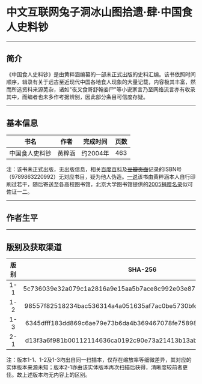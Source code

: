 # 中文互联网兔子洞冰山图拾遗·肆·中国食人史料钞

---

## 简介

《中国食人史料钞》是由黄粹涵编纂的一部未正式出版的史料汇编。该书依照时间顺序，辑录有关于远古至近现代中国各地食人现象的大量记载，内容极其丰富，然而所选资料来源芜杂，诸如"夜叉食哥舒翰妾尸"等小说家言乃至网络流言亦有收录其中，而编者也未多作考据辨别，因此部分条目可信度存疑。

---

## 基本信息

|   书名    | 作者  |  完成时间  | 页数  |
|:-------:|:---:|:------:|:---:|
| 中国食人史料钞 | 黄粹涵 | 约2004年 | 463 |

注：该书未正式出版，无出版信息，相关[百度百科](https://baike.baidu.com/item/%E4%B8%AD%E5%9B%BD%E9%A3%9F%E4%BA%BA%E5%8F%B2%E6%96%99%E9%92%9E/57579572)及[<del>豆瓣页面<del>](https://baike.baidu.com/reference/57579572/533aYdO6cr3_z3kATKCPnqj0YHrENN2r7OLaUrpzzqIPmGapB4zqVYN85Ngq_PZpWgjEvddxddQfk-u-FUlA5vETde0wXQ)记录的ISBN号（9789863220992）无对应书目，疑为他人伪造。[一说](https://mt.sohu.com/20170907/n510040276.shtml)该书由黄粹涵本人自行印刷过若干，随后寄送至各高校图书馆，北京大学图书馆提供的[2005捐赠名录](https://www.lib.pku.edu.cn/portal/cn/node/1264)似可佐证一二。

---

## 作者生平

---

## 版别及获取渠道

|  版别  |                             SHA-256                              |    大小     |                                                          下载渠道                                                           |
|:----:|:----------------------------------------------------------------:|:---------:|:-----------------------------------------------------------------------------------------------------------------------:|
| 1-1  | 5c736039e32a079c1a2816a9e15aa5b7ace8c992e03e87607da9dfa0383ba884 | 43.41 MB  | [Z-Library](https://z-lib.gl/book/3409884/8b6006/%E4%B8%AD%E5%9B%BD%E9%A3%9F%E4%BA%BA%E5%8F%B2%E6%96%99%E9%92%9E.html)  |
| 1-2  | 98557f82518234bac536314a4a051635af7ac0be5730bfddc97ebd171ef7204d | 43.41 MB  | [Z-Library](https://z-lib.gl/book/18609173/0a450c/%E4%B8%AD%E5%9B%BD%E9%A3%9F%E4%BA%BA%E5%8F%B2%E6%96%99%E9%92%9E.html) |
| 1-3  | 6345dfff183dd869c6ae79e73b6da4b369467078fe75898bb25fcb9ced769512 | 44.51 MB  | [Z-Library](https://z-lib.gl/book/30682148/cc4bdb/%E4%B8%AD%E5%9B%BD%E9%A3%9F%E4%BA%BA%E5%8F%B2%E6%96%99%E9%92%9E.html) |
| 2-1  | d13f3a6f981b00112114636ca0192c90e73a21413b13ab39f9cd8ace2b36dff4 | 183.27 MB | [Z-Library](https://z-lib.gl/book/22341376/7764b5/%E4%B8%AD%E5%9B%BD%E9%A3%9F%E4%BA%BA%E5%8F%B2%E6%96%99%E9%92%9E.html) |
 
注：版本1-1、1-2及1-3均出自同一扫描本，仅存在缩放率等细微差异，其对应的实体版本来源未知；版本2-1亦由该实体版本再次扫描后获得，清晰度较前者更佳。故上述版本均无内容上的区别。

